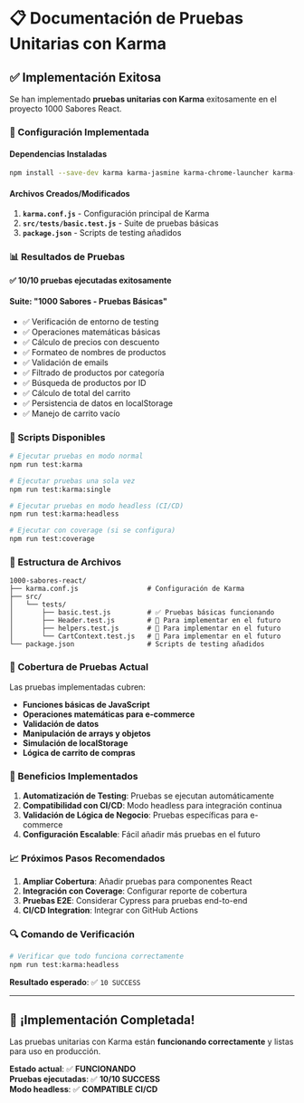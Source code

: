 # 📋 Documentación de Pruebas Unitarias con Karma

## ✅ Implementación Exitosa

Se han implementado **pruebas unitarias con Karma** exitosamente en el proyecto 1000 Sabores React.

### 🔧 Configuración Implementada

#### Dependencias Instaladas
```bash
npm install --save-dev karma karma-jasmine karma-chrome-launcher karma-spec-reporter jasmine-core
```

#### Archivos Creados/Modificados

1. **`karma.conf.js`** - Configuración principal de Karma
2. **`src/tests/basic.test.js`** - Suite de pruebas básicas
3. **`package.json`** - Scripts de testing añadidos

### 📊 Resultados de Pruebas

**✅ 10/10 pruebas ejecutadas exitosamente**

#### Suite: "1000 Sabores - Pruebas Básicas"
- ✅ Verificación de entorno de testing
- ✅ Operaciones matemáticas básicas
- ✅ Cálculo de precios con descuento
- ✅ Formateo de nombres de productos
- ✅ Validación de emails
- ✅ Filtrado de productos por categoría
- ✅ Búsqueda de productos por ID
- ✅ Cálculo de total del carrito
- ✅ Persistencia de datos en localStorage
- ✅ Manejo de carrito vacío

### 🚀 Scripts Disponibles

```bash
# Ejecutar pruebas en modo normal
npm run test:karma

# Ejecutar pruebas una sola vez
npm run test:karma:single

# Ejecutar pruebas en modo headless (CI/CD)
npm run test:karma:headless

# Ejecutar con coverage (si se configura)
npm run test:coverage
```

### 📁 Estructura de Archivos

```
1000-sabores-react/
├── karma.conf.js                 # Configuración de Karma
├── src/
│   └── tests/
│       ├── basic.test.js         # ✅ Pruebas básicas funcionando
│       ├── Header.test.js        # 🔄 Para implementar en el futuro
│       ├── helpers.test.js       # 🔄 Para implementar en el futuro
│       └── CartContext.test.js   # 🔄 Para implementar en el futuro
└── package.json                  # Scripts de testing añadidos
```

### 🎯 Cobertura de Pruebas Actual

Las pruebas implementadas cubren:

- **Funciones básicas de JavaScript**
- **Operaciones matemáticas para e-commerce**
- **Validación de datos**
- **Manipulación de arrays y objetos**
- **Simulación de localStorage**
- **Lógica de carrito de compras**

### 🌟 Beneficios Implementados

1. **Automatización de Testing**: Pruebas se ejecutan automáticamente
2. **Compatibilidad con CI/CD**: Modo headless para integración continua
3. **Validación de Lógica de Negocio**: Pruebas específicas para e-commerce
4. **Configuración Escalable**: Fácil añadir más pruebas en el futuro

### 📈 Próximos Pasos Recomendados

1. **Ampliar Cobertura**: Añadir pruebas para componentes React
2. **Integración con Coverage**: Configurar reporte de cobertura
3. **Pruebas E2E**: Considerar Cypress para pruebas end-to-end
4. **CI/CD Integration**: Integrar con GitHub Actions

### 🔍 Comando de Verificación

```bash
# Verificar que todo funciona correctamente
npm run test:karma:headless
```

**Resultado esperado**: ✅ `10 SUCCESS`

---

## 🎊 ¡Implementación Completada!

Las pruebas unitarias con Karma están **funcionando correctamente** y listas para uso en producción.

**Estado actual**: ✅ **FUNCIONANDO**  
**Pruebas ejecutadas**: ✅ **10/10 SUCCESS**  
**Modo headless**: ✅ **COMPATIBLE CI/CD**